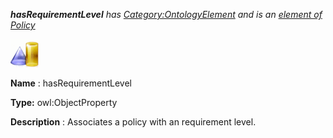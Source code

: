 ___hasRequirementLevel__ 
 has
 [Category:OntologyElement](../../Category/OntologyElement "Category:OntologyElement") 
 and is an
 [element of](../../Property/ElementOf "Property:ElementOf") 
[Policy](../../Submissions/Policy "Submissions:Policy")_




  





[![ObjectProperty](../images/thumb/c/c3/ObjectProperty.gif/45px-ObjectProperty.gif)](../../Image/ObjectProperty.gif "ObjectProperty")


__Name__ 
 : hasRequirementLevel
 



__Type:__ 
 owl:ObjectProperty
 



__Description__ 
 : Associates a policy with an requirement level.